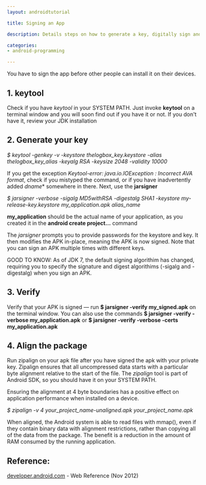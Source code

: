 ```yaml
---
layout: androidtutorial

title: Signing an App

description: Details steps on how to generate a key, digitally sign and align your android project apk

categories:
- android-programming

---
```


You have to sign the app before other people can install it on their devices.

## 1. keytool
Check if you have *keytool* in your SYSTEM PATH. Just invoke **keytool** on a terminal window and you will soon find out if you have it or not. If you don't have it, review your JDK installation

## 2. Generate your key

*$ keytool -genkey -v -keystore thelogbox_key.keystore -alias thelogbox_key_alias -keyalg RSA -keysize 2048 -validity 10000*


If you get the exception *Keytool-error: java.io.IOException : Incorrect AVA format*, check if you mistyped the command, or if  you have inadvertently added *dname** somewhere in there. Next, use the **jarsigner**


*$ jarsigner -verbose -sigalg MD5withRSA -digestalg SHA1 -keystore my-release-key.keystore my_application.apk 
alias_name*

**my_application** should be the actual name of your application, as you created it in the **android create project…** command

The *jarsigner* prompts you to provide passwords for the keystore and key. It then modifies the APK in-place, meaning the APK is now signed. Note that you can sign an APK multiple times with different keys.

GOOD TO KNOW: As of JDK 7, the default signing algorithim has changed, requiring you to specify the signature and digest algorithims (-sigalg and -digestalg) when you sign an APK.

## 3. Verify

Verify that your APK is signed &mdash; run **$ jarsigner -verify my_signed.apk** on the terminal window. You can also use the commands **$ jarsigner -verify -verbose my_application.apk** or **$ jarsigner -verify -verbose -certs my_application.apk**

## 4. Align the package

Run zipalign on your apk file after you have signed the apk with your private key. Zipalign ensures that all uncompressed data starts with a particular byte alignment relative to the start of the file. The *zipalign* tool is part of Android SDK, so you should have it on your SYSTEM PATH.

Ensuring the alignment at 4 byte boundaries has a positive effect on application performance when installed on a device.


*$ zipalign -v 4 your_project_name-unaligned.apk your_project_name.apk*

When aligned, the Android system is able to read files with mmap(), even if they contain binary data with alignment restrictions, rather than copying all of the data from the package. The benefit is a reduction in the amount of RAM consumed by the running application.

## Reference:

[developer.android.com](http://developer.android.com/tools/publishing/app-signing.html) - Web Reference (Nov 2012)

